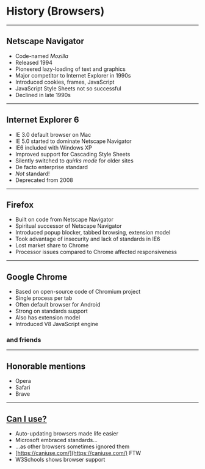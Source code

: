 # History (Browsers)

---

## Netscape Navigator

- Code-named *Mozilla*
- Released 1994
- Pioneered lazy-loading of text and graphics
- Major competitor to Internet Explorer in 1990s
- Introduced cookies, frames, JavaScript
- JavaScript Style Sheets not so successful
- Declined in late 1990s

---

## Internet Explorer 6

- IE 3.0 default browser on Mac
- IE 5.0 started to dominate Netscape Navigator
- IE6 included with Windows XP
- Improved support for Cascading Style Sheets
- Silently switched to _quirks mode_ for older sites
- De facto enterprise standard
- _Not_ standard!
- Deprecated from 2008

---

## Firefox

- Built on code from Netscape Navigator
- Spiritual successor of Netscape Navigator
- Introduced popup blocker, tabbed browsing, extension model
- Took advantage of insecurity and lack of standards in IE6
- Lost market share to Chrome
- Processor issues compared to Chrome affected responsiveness

---

## Google Chrome

- Based on open-source code of Chromium project
- Single process per tab
- Often default browser for Android
- Strong on standards support
- Also has extension model
- Introduced V8 JavaScript engine

### and friends

---

## Honorable mentions

- Opera
- Safari
- Brave

---

## [Can I use?](https://caniuse.com/)

- Auto-updating browsers made life easier
- Microsoft embraced standards...
- ...as other browsers sometimes ignored them
- [https://caniuse.com/](https://caniuse.com/) FTW
- W3Schools shows browser support